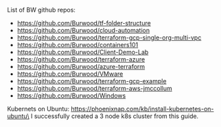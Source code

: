 List of BW github repos:
- https://github.com/Burwood/tf-folder-structure
- https://github.com/Burwood/cloud-automation
- https://github.com/Burwood/terraform-gcp-single-org-multi-vpc
- https://github.com/Burwood/containers101
- https://github.com/Burwood/Client-Demo-Lab
- https://github.com/Burwood/terraform-azure
- https://github.com/Burwood/azure-terraform
- https://github.com/Burwood/VMware
- https://github.com/Burwood/terraform-gcp-example
- https://github.com/Burwood/terraform-aws-jmccollum
- https://github.com/Burwood/Windows

Kubernets on Ubuntu: https://phoenixnap.com/kb/install-kubernetes-on-ubuntu\
I successfully created a 3 node k8s cluster from this guide.

